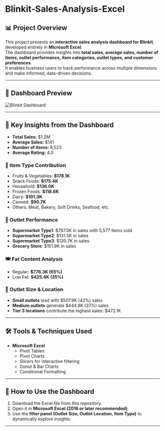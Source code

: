 # Blinkit-Sales-Analysis-Excel

## 📊 Project Overview  
This project presents an **interactive sales analysis dashboard for Blinkit**, developed entirely in **Microsoft Excel**.  
The dashboard provides insights into **total sales, average sales, number of items, outlet performance, item categories, outlet types, and customer preferences**.  
It enables business users to track performance across multiple dimensions and make informed, data-driven decisions.  

---

## 📸 Dashboard Preview  
![Blinkit Dashboard](Screenshot%202025-09-18%20210133.png)  

---

## 🔑 Key Insights from the Dashboard  
- **Total Sales:** $1.2M  
- **Average Sales:** $141  
- **Number of Items:** 8,523  
- **Average Rating:** 4.0  

### 📂 Item Type Contribution  
- Fruits & Vegetables: **$178.1K**  
- Snack Foods: **$175.4K**  
- Household: **$136.0K**  
- Frozen Foods: **$118.6K**  
- Dairy: **$101.3K**  
- Canned: **$90.7K**  
- Others: Meat, Bakery, Soft Drinks, Seafood, etc.  

### 🏬 Outlet Performance  
- **Supermarket Type1**: $787.5K in sales with 5,577 items sold  
- **Supermarket Type2**: $131.5K in sales  
- **Supermarket Type3**: $130.7K in sales  
- **Grocery Store**: $151.9K in sales  

### 🍽 Fat Content Analysis  
- Regular: **$776.3K (65%)**  
- Low Fat: **$425.4K (35%)**  

### 📍 Outlet Size & Location  
- **Small outlets** lead with $507.9K (42%) sales  
- **Medium outlets** generate $444.8K (37%) sales  
- **Tier 3 locations** contribute the highest sales: $472.1K  

---

## 🛠 Tools & Techniques Used  
- **Microsoft Excel**  
  - Pivot Tables  
  - Pivot Charts  
  - Slicers for interactive filtering  
  - Donut & Bar Charts  
  - Conditional Formatting  

---

## 🚀 How to Use the Dashboard  
1. Download the Excel file from this repository.  
2. Open it in **Microsoft Excel (2016 or later recommended)**.  
3. Use the **filter panel (Outlet Size, Outlet Location, Item Type)** to dynamically explore insights.  

---

